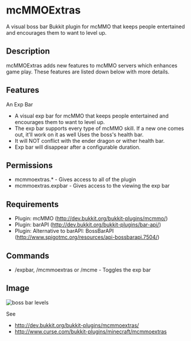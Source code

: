 # mcMMOExtras

A visual boss bar Bukkit plugin for mcMMO that keeps people entertained and encourages them to want to level up.

## Description

mcMMOExtras adds new features to mcMMO servers which enhances game play. These features are listed down below with more details.

## Features
An Exp Bar

* A visual exp bar for mcMMO that keeps people entertained and encourages them to want to level up.
* The exp bar supports every type of mcMMO skill. If a new one comes out, it'll work on it as well
    Uses the boss's health bar.
* It will NOT conflict with the ender dragon or wither health bar.
* Exp bar will disappear after a configurable duration.

## Permissions

* mcmmoextras.* - Gives access to all of the plugin
* mcmmoextras.expbar - Gives access to the viewing the exp bar

## Requirements

* Plugin: mcMMO (http://dev.bukkit.org/bukkit-plugins/mcmmo/)
* Plugin: barAPI (http://dev.bukkit.org/bukkit-plugins/bar-api/)
* Plugin: Alternative to barAPI: BossBarAPI (http://www.spigotmc.org/resources/api-bossbarapi.7504/)

## Commands

* /expbar, /mcmmoextras or /mcme - Toggles the exp bar

## Image

![boss bar levels](http://i.imgur.com/3Afknuk.png)

See
* http://dev.bukkit.org/bukkit-plugins/mcmmoextras/
* http://www.curse.com/bukkit-plugins/minecraft/mcmmoextras
